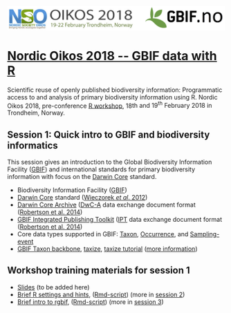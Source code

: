 ![](../demo_data/NSO_2018_GBIF_NO.png "NSO 2018")

# [Nordic Oikos 2018 -- GBIF data with R](..)

Scientific reuse of openly published biodiversity information: Programmatic access to and analysis of primary biodiversity information using R. Nordic Oikos 2018, pre-conference [R workshop](..), 18<sp>th</sup> and 19<sup>th</sup> February 2018 in Trondheim, Norway.

## Session 1: Quick intro to GBIF and biodiversity informatics

This session gives an introduction to the Global Biodiversity Information Facility ([GBIF](https://www.gbif.org)) and international standards for primary biodiversity information with focus on the [Darwin Core](http://rs.tdwg.org/dwc/terms/) standard.

 * Biodiversity Information Facility ([GBIF](https://www.gbif.org))
 * [Darwin Core](http://rs.tdwg.org/dwc/terms/) standard ([Wieczorek *et al*. 2012](https://doi.org/10.1371/journal.pone.0029715))
 * [Darwin Core Archive](http://rs.tdwg.org/dwc/terms/guides/text/) ([DwC-A](https://en.wikipedia.org/wiki/Darwin_Core_Archive) data exchange document format ([Robertson et al. 2014](https://doi.org/10.1371/journal.pone.0102623))
 * [GBIF Integrated Publishing Toolkit](https://www.gbif.org/ipt) ([IPT](https://github.com/gbif/ipt/wiki/IPT2ManualNotes.wiki) data exchange document format ([Robertson et al. 2014](https://doi.org/10.1371/journal.pone.0102623))
 * Core data types supported in GBIF: [Taxon](http://rs.gbif.org/core/dwc_taxon_2015-04-24.xml), [Occurrence](http://rs.gbif.org/core/dwc_occurrence_2015-07-02.xml), and [Sampling-event](http://rs.gbif.org/core/dwc_event_2016_06_21.xml)
 * [GBIF Taxon backbone](https://doi.org/10.15468/39omei), [taxize](https://github.com/ropensci/taxize), [taxize tutorial](https://ropensci.org/tutorials/taxize_tutorial/) ([more information](http://gbif.blogspot.no/search?q=backbone))

## Workshop training materials for session 1
 * [Slides](slides) (to be added here)
 * [Brief R settings and hints](settings.html), ([Rmd-script](settings.Rmd)) (more in [session 2](../s2_r_intro))
 * [Brief intro to rgbif](gbif_intro.html), ([Rmd-script](gbif_intro.Rmd)) (more in [session 3](../s3_gbif_demo))
